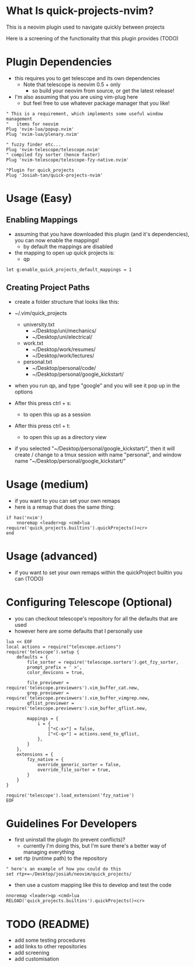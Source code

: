 # What Is quick-projects-nvim?

This is a neovim plugin used to navigate quickly between projects 

Here is a screening of the functionality that this plugin provides (TODO)

# Plugin Dependencies

- this requires you to get telescope and its own dependencies
	- Note that telescope is neovim 0.5 + only
		- so build your neovim from source, or get the latest release!
- I'm also assuming that you are using vim-plug here
	- but feel free to use whatever package manager that you like!

```viml
" This is a requirement, which implements some useful window management
"   items for neovim
Plug 'nvim-lua/popup.nvim'
Plug 'nvim-lua/plenary.nvim'

" fuzzy finder etc...
Plug 'nvim-telescope/telescope.nvim'	
" compiled fzy sorter (hence faster)
Plug 'nvim-telescope/telescope-fzy-native.nvim'

"Plugin for quick_projects
Plug 'Josiah-tan/quick-projects-nvim'
```

# Usage (Easy)
## Enabling Mappings

- assuming that you have downloaded this plugin (and it's dependencies), you can now enable the mappings!
	- by default the mappings are disabled
- the mapping to open up quick projects is:
	- <leader>qp

```viml
let g:enable_quick_projects_default_mappings = 1
```

## Creating Project Paths

- create a folder structure that looks like this:

- ~/.vim/quick\_projects
	- university.txt
		- ~/Desktop/uni/mechanics/
		- ~/Desktop/uni/electrical/
	- work.txt
		- ~/Desktop/work/resumes/
		- ~/Desktop/work/lectures/
	- personal.txt
		- ~/Desktop/personal/code/
		- ~/Desktop/personal/google_kickstart/

- when you run <leader>qp, and type "google" and you will see it pop up in the options

- After this press ctrl + s:
	- to open this up as a session
- After this press ctrl + t:
	- to open this up as a directory view

- if you selected "\~/Desktop/personal/google\_kickstart/", then it will create / change to a tmux session with name "personal", and window name "\~/Desktop/personal/google\_kickstart/"

# Usage (medium)

- if you want to you can set your own remaps
- here is a remap that does the same thing:

```viml
if has('nvim')
	nnoremap <leader>qp <cmd>lua require('quick_projects.builtins').quickProjects()<cr>
end
```

# Usage (advanced)

- if you want to set your own remaps within the quickProject builtin you can (TODO)

# Configuring Telescope (Optional)

- you can checkout telescope's repository for all the defaults that are used
- however here are some defaults that I personally use

```viml
lua << EOF
local actions = require("telescope.actions")
require('telescope').setup {
	defaults = {
		file_sorter = require('telescope.sorters').get_fzy_sorter,
		prompt_prefix = ' >',
		color_devicons = true,

		file_previewer = require('telescope.previewers').vim_buffer_cat.new,
		grep_previewer = require('telescope.previewers').vim_buffer_vimgrep.new,
		qflist_previewer = require('telescope.previewers').vim_buffer_qflist.new,

		mappings = {
			i = {
				["<C-x>"] = false,
				["<C-q>"] = actions.send_to_qflist,
			},
		}
	},
	extensions = {
		fzy_native = {
			override_generic_sorter = false,
			override_file_sorter = true,
		}
	}
}

require('telescope').load_extension('fzy_native')
EOF

```

# Guidelines For Developers

- first uninstall the plugin (to prevent conflicts)?
	- currently I'm doing this, but I'm sure there's a better way of managing everything
- set rtp (runtime path) to the repository

```viml
" here's an example of how you could do this
set rtp+=~/Desktop/josiah/neovim/quick_projects/
```

- then use a custom mapping like this to develop and test the code

```viml
nnoremap <leader>qp <cmd>lua RELOAD('quick_projects.builtins').quickProjects()<cr>
```

# TODO (README)

- add some testing procedures
- add links to other repositories
- add screening
- add customisation

